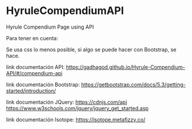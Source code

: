 # HyruleCompendiumAPI
 Hyrule Compendium Page using API

 Para tener en cuenta:

 Se usa css lo menos posible, si algo se puede hacer con Bootstrap, se hace.

 link documentación API: 
 https://gadhagod.github.io/Hyrule-Compendium-API/#/compendium-api

 link documentación Bootstrap: 
 https://getbootstrap.com/docs/5.3/getting-started/introduction/

 link documentación JQuery: 
 https://cdnjs.com/api
 https://www.w3schools.com/jquery/jquery_get_started.asp

 link documentación Isotope:
 https://isotope.metafizzy.co/
